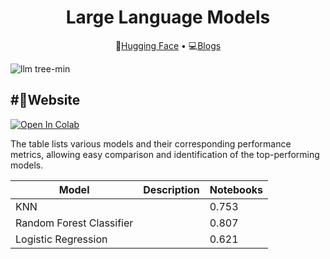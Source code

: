 <h1 align="center"> Large Language Models </h1>
<p align="center">
  🤗<a href="https://www.google.com">Hugging Face</a> • 💻<a href="https://www.google.com">Blogs</a>
</p>
 
  ![llm tree-min](https://github.com/prasadmahamulkar/prasadmahamulkar.github.io/assets/93597510/04bf18b4-6378-4842-8505-ff00b9276fb8)


<h2> #📝Website </h2>

[![Open In Colab](https://colab.research.google.com/assets/colab-badge.svg)](https://colab.research.google.com/drive/1Xx5pu64j_uuLbnE3C0imgUc_zWkfXfSZ?usp=sharing)

The table lists various models and their corresponding performance metrics, allowing easy comparison and identification of the top-performing models.

| Model                      | Description | Notebooks | 
|----------------------------|-----------------------------------------------|-----------------------|
| KNN                        |                                               | 0.753                 |       
| Random Forest Classifier   |                                               | 0.807                |
| Logistic Regression        |                                               | 0.621                | 
